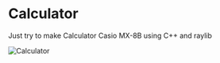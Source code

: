 # Calculator
Just try to make Calculator Casio MX-8B using C++ and raylib

![Calculator](https://github.com/UFTHaq/Calculator/assets/104829519/86a308f8-7623-4a44-bebe-3c566bf18b7d)
